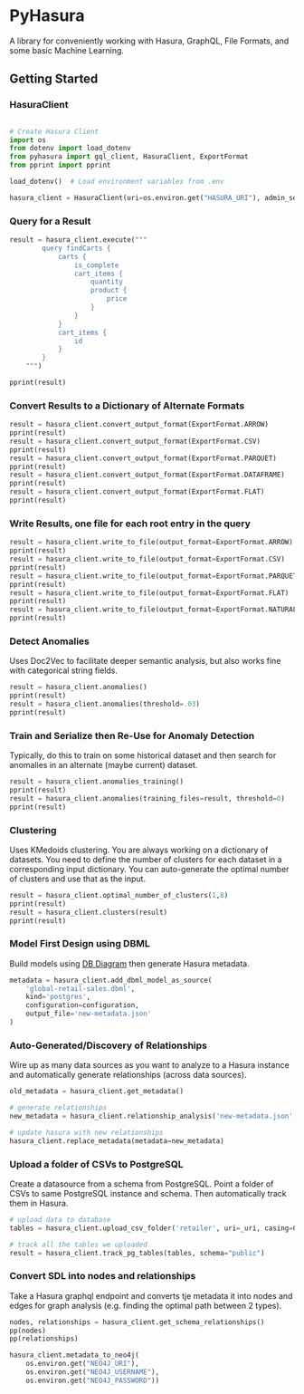 # PyHasura

A library for conveniently working with Hasura, GraphQL, File Formats, and some basic Machine Learning.

## Getting Started

### HasuraClient

```python

# Create Hasura Client
import os
from dotenv import load_dotenv
from pyhasura import gql_client, HasuraClient, ExportFormat
from pprint import pprint

load_dotenv()  # Load environment variables from .env

hasura_client = HasuraClient(uri=os.environ.get("HASURA_URI"), admin_secret=os.environ.get("HASURA_ADMIN_SECRET"))
```

### Query for a Result

```python
result = hasura_client.execute("""
        query findCarts {
            carts {
                is_complete
                cart_items {
                    quantity
                    product {
                        price
                    }
                }
            }
            cart_items {
                id
            }
        }
    """)

pprint(result)
```

### Convert Results to a Dictionary of Alternate Formats

```python
result = hasura_client.convert_output_format(ExportFormat.ARROW)
pprint(result)
result = hasura_client.convert_output_format(ExportFormat.CSV)
pprint(result)
result = hasura_client.convert_output_format(ExportFormat.PARQUET)
pprint(result)
result = hasura_client.convert_output_format(ExportFormat.DATAFRAME)
pprint(result)
result = hasura_client.convert_output_format(ExportFormat.FLAT)
pprint(result)
```

### Write Results, one file for each root entry in the query
```python
result = hasura_client.write_to_file(output_format=ExportFormat.ARROW)
pprint(result)
result = hasura_client.write_to_file(output_format=ExportFormat.CSV)
pprint(result)
result = hasura_client.write_to_file(output_format=ExportFormat.PARQUET)
pprint(result)
result = hasura_client.write_to_file(output_format=ExportFormat.FLAT)
pprint(result)
result = hasura_client.write_to_file(output_format=ExportFormat.NATURAL)
pprint(result)
```

### Detect Anomalies

Uses Doc2Vec to facilitate deeper semantic analysis, but also works fine with categorical string fields.

```python
result = hasura_client.anomalies()
pprint(result)
result = hasura_client.anomalies(threshold=.03)
pprint(result)
```

### Train and Serialize then Re-Use for Anomaly Detection

Typically, do this to train on some historical dataset and then
search for anomalies in an alternate (maybe current) dataset.
```python
result = hasura_client.anomalies_training()
pprint(result)
result = hasura_client.anomalies(training_files=result, threshold=0)
pprint(result)
```

### Clustering

Uses KMedoids clustering. You are always working on a dictionary of datasets.
You need to define the number of clusters for each dataset in a corresponding input dictionary.
You can auto-generate the optimal number of clusters and use that as the input.
```python
result = hasura_client.optimal_number_of_clusters(1,8)
pprint(result)
result = hasura_client.clusters(result)
pprint(result)
```

### Model First Design using DBML

Build models using [DB Diagram](https://dbdiagram.io/) then generate Hasura metadata.
```python
metadata = hasura_client.add_dbml_model_as_source(
    'global-retail-sales.dbml',
    kind='postgres',
    configuration=configuration,
    output_file='new-metadata.json'
)
```

### Auto-Generated/Discovery of Relationships

Wire up as many data sources as you want to analyze to a Hasura instance
and automatically generate relationships (across data sources).
```python
old_metadata = hasura_client.get_metadata()

# generate relationships
new_metadata = hasura_client.relationship_analysis('new-metadata.json', entity_synonyms={"Stores": ["warehouse"]})

# update hasura with new relationships
hasura_client.replace_metadata(metadata=new_metadata)

```

### Upload a folder of CSVs to PostgreSQL

Create a datasource from a schema from PostgreSQL.
Point a folder of CSVs to same PostgreSQL instance and schema.
Then automatically track them in Hasura.

```python
# upload data to database
tables = hasura_client.upload_csv_folder('retailer', uri=_uri, casing=Casing.camel)

# track all the tables we uploaded
result = hasura_client.track_pg_tables(tables, schema="public")
```
### Convert SDL into nodes and relationships

Take a Hasura graphql endpoint and converts tje metadata it into nodes 
and edges for graph analysis (e.g. finding the optimal path between 2 types).

```python
nodes, relationships = hasura_client.get_schema_relationships()
pp(nodes)
pp(relationships)

hasura_client.metadata_to_neo4j(
    os.environ.get("NEO4J_URI"),
    os.environ.get("NEO4J_USERNAME"),
    os.environ.get("NEO4J_PASSWORD"))
```
